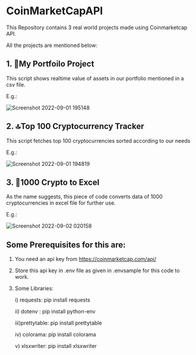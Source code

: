 # CoinMarketCapAPI

This Repository contains 3 real world projects made using Coinmarketcap API. 

All the projects are mentioned below:

## 1. 💼My Portfoilo Project

This script shows realtime value of assets in our portfolio mentioned in a csv file.

E.g.:

![Screenshot 2022-09-01 195148](https://user-images.githubusercontent.com/95163425/188003375-2ce41a77-d9d5-4077-9d36-d4d0c1a23a23.png)

## 2. 🔝Top 100 Cryptocurrency Tracker

This script fetches top 100 cryptocurrencies sorted according to our needs

E.g.:

![Screenshot 2022-09-01 194819](https://user-images.githubusercontent.com/95163425/188005635-24054ce2-29cf-4723-9c4b-ae2c05c5d2f7.png)


## 3. 🔰1000 Crypto to Excel

As the name suggests, this piece of code converts data of 1000 cryptocurrencies in excel file for further use.

E.g.:

![Screenshot 2022-09-02 020158](https://user-images.githubusercontent.com/95163425/188006817-d80b6c98-50cf-4251-bb9c-c9f6447d72ef.png)


## Some Prerequisites for this are:
1. You need an api key from https://coinmarketcap.com/api/
2. Store this api key in .env file as given in .envsample for this code to work.
3.  Some Libraries:

    i)  requests:		  pip install requests
    
    ii) dotenv  :		  pip install python-env
    
    iii)prettytable:	pip install prettytable
    
    iv) colorama:		  pip install colorama
    
    v)  xlsxwriter:   pip install xlsxwriter